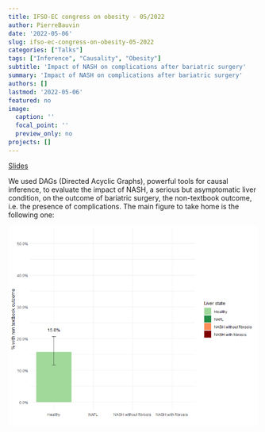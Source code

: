 ```yaml
---
title: IFSO-EC congress on obesity - 05/2022
author: PierreBauvin
date: '2022-05-06'
slug: ifso-ec-congress-on-obesity-05-2022
categories: ["Talks"]
tags: ["Inference", "Causality", "Obesity"]
subtitle: 'Impact of NASH on complications after bariatric surgery'
summary: 'Impact of NASH on complications after bariatric surgery'
authors: []
lastmod: '2022-05-06'
featured: no
image:
  caption: ''
  focal_point: ''
  preview_only: no
projects: []
---
```


[Slides](Zoom_Forward_2022_BariaNASH.pdf)

We used DAGs (Directed Acyclic Graphs), powerful tools for causal inference, to evaluate the impact of NASH, a serious but asymptomatic liver condition, on the outcome of bariatric surgery, the non-textbook outcome, i.e. the presence of complications. The main figure to take home is the following one:

![](animation_fig1.gif)
